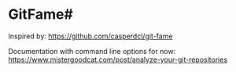 # GitFame#

Inspired by: https://github.com/casperdcl/git-fame

Documentation with command line options for now: https://www.mistergoodcat.com/post/analyze-your-git-repositories
